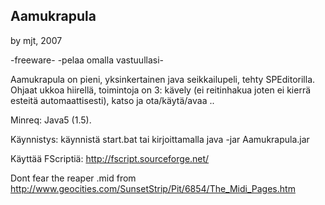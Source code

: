 Aamukrapula
---
by mjt, 2007

-freeware-
-pelaa omalla vastuullasi-

Aamukrapula on pieni, yksinkertainen java seikkailupeli, tehty SPEditorilla.
Ohjaat ukkoa hiirellä, toimintoja on 3: kävely (ei reitinhakua joten
 ei kierrä esteitä automaattisesti), katso ja ota/käytä/avaa ..

Minreq: Java5 (1.5).

Käynnistys:
 käynnistä start.bat tai kirjoittamalla
   java -jar Aamukrapula.jar


Käyttää FScriptiä: http://fscript.sourceforge.net/

Dont fear the reaper .mid from
 http://www.geocities.com/SunsetStrip/Pit/6854/The_Midi_Pages.htm

